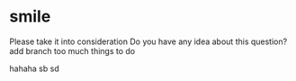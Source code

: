 # smile
Please take it into consideration
Do you have any idea about this question?
add branch
too much things to do

hahaha  sb
sd

